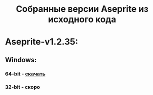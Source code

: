 <h1 align="center">Собранные версии Aseprite из исходного кода</h1>
<h1>Aseprite-v1.2.35:</h1>
<h2>Windows:</h2>
<h3>64-bit - <a href="https://www.dropbox.com/s/yvtnd13twwguaay/Aseprite-v1.2.35.zip?raw=1">скачать</a>
<h3>32-bit - скоро</h3>

